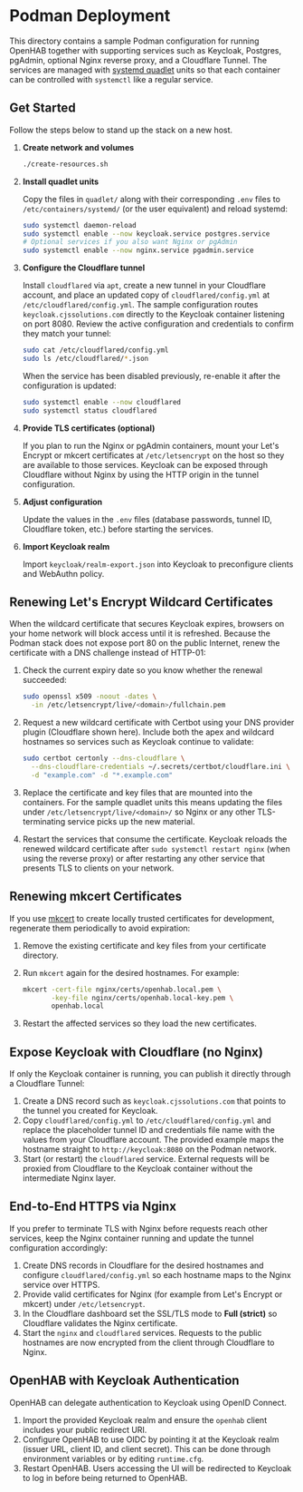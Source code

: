# Podman Deployment

This directory contains a sample Podman configuration for running
OpenHAB together with supporting services such as Keycloak, Postgres,
pgAdmin, optional Nginx reverse proxy, and a Cloudflare Tunnel.  The
services are managed with
[systemd quadlet](https://docs.podman.io/en/latest/markdown/podman.systemd.unit.html)
units so that each container can be controlled with `systemctl` like a
regular service.

## Get Started

Follow the steps below to stand up the stack on a new host.

1. **Create network and volumes**

   ```bash
   ./create-resources.sh
   ```

2. **Install quadlet units**

   Copy the files in `quadlet/` along with their corresponding `.env`
   files to `/etc/containers/systemd/` (or the user equivalent) and
   reload systemd:

   ```bash
   sudo systemctl daemon-reload
   sudo systemctl enable --now keycloak.service postgres.service
   # Optional services if you also want Nginx or pgAdmin
   sudo systemctl enable --now nginx.service pgadmin.service
   ```

3. **Configure the Cloudflare tunnel**

   Install `cloudflared` via `apt`, create a new tunnel in your
   Cloudflare account, and place an updated copy of
   `cloudflared/config.yml` at `/etc/cloudflared/config.yml`. The sample
   configuration routes `keycloak.cjssolutions.com` directly to the
   Keycloak container listening on port 8080. Review the active
   configuration and credentials to confirm they match your tunnel:

   ```bash
   sudo cat /etc/cloudflared/config.yml
   sudo ls /etc/cloudflared/*.json
   ```

   When the service has been disabled previously, re-enable it after the
   configuration is updated:

   ```bash
   sudo systemctl enable --now cloudflared
   sudo systemctl status cloudflared
   ```

4. **Provide TLS certificates (optional)**

   If you plan to run the Nginx or pgAdmin containers, mount your Let's
   Encrypt or mkcert certificates at `/etc/letsencrypt` on the host so
   they are available to those services. Keycloak can be exposed through
   Cloudflare without Nginx by using the HTTP origin in the tunnel
   configuration.

5. **Adjust configuration**

   Update the values in the `.env` files (database passwords, tunnel ID,
   Cloudflare token, etc.) before starting the services.

6. **Import Keycloak realm**

   Import `keycloak/realm-export.json` into Keycloak to preconfigure
   clients and WebAuthn policy.

## Renewing Let's Encrypt Wildcard Certificates

When the wildcard certificate that secures Keycloak expires, browsers on
your home network will block access until it is refreshed. Because the
Podman stack does not expose port 80 on the public Internet, renew the
certificate with a DNS challenge instead of HTTP-01:

1. Check the current expiry date so you know whether the renewal
   succeeded:

   ```bash
   sudo openssl x509 -noout -dates \
     -in /etc/letsencrypt/live/<domain>/fullchain.pem
   ```

2. Request a new wildcard certificate with Certbot using your DNS
   provider plugin (Cloudflare shown here). Include both the apex and
   wildcard hostnames so services such as Keycloak continue to validate:

   ```bash
   sudo certbot certonly --dns-cloudflare \
     --dns-cloudflare-credentials ~/.secrets/certbot/cloudflare.ini \
     -d "example.com" -d "*.example.com"
   ```

3. Replace the certificate and key files that are mounted into the
   containers. For the sample quadlet units this means updating the
   files under `/etc/letsencrypt/live/<domain>/` so Nginx or any other
   TLS-terminating service picks up the new material.

4. Restart the services that consume the certificate. Keycloak reloads
   the renewed wildcard certificate after `sudo systemctl restart
   nginx` (when using the reverse proxy) or after restarting any other
   service that presents TLS to clients on your network.

## Renewing mkcert Certificates

If you use [mkcert](https://github.com/FiloSottile/mkcert) to create
locally trusted certificates for development, regenerate them
periodically to avoid expiration:

1. Remove the existing certificate and key files from your certificate
   directory.
2. Run `mkcert` again for the desired hostnames. For example:

   ```bash
   mkcert -cert-file nginx/certs/openhab.local.pem \
          -key-file nginx/certs/openhab.local-key.pem \
          openhab.local
   ```

3. Restart the affected services so they load the new certificates.

## Expose Keycloak with Cloudflare (no Nginx)

If only the Keycloak container is running, you can publish it directly
through a Cloudflare Tunnel:

1. Create a DNS record such as `keycloak.cjssolutions.com` that points to
   the tunnel you created for Keycloak.
2. Copy `cloudflared/config.yml` to `/etc/cloudflared/config.yml` and
   replace the placeholder tunnel ID and credentials file name with the
   values from your Cloudflare account. The provided example maps the
   hostname straight to `http://keycloak:8080` on the Podman network.
3. Start (or restart) the `cloudflared` service. External requests will
   be proxied from Cloudflare to the Keycloak container without the
   intermediate Nginx layer.

## End-to-End HTTPS via Nginx

If you prefer to terminate TLS with Nginx before requests reach other
services, keep the Nginx container running and update the tunnel
configuration accordingly:

1. Create DNS records in Cloudflare for the desired hostnames and
   configure `cloudflared/config.yml` so each hostname maps to the Nginx
   service over HTTPS.
2. Provide valid certificates for Nginx (for example from Let's Encrypt
   or mkcert) under `/etc/letsencrypt`.
3. In the Cloudflare dashboard set the SSL/TLS mode to **Full (strict)**
   so Cloudflare validates the Nginx certificate.
4. Start the `nginx` and `cloudflared` services. Requests to the public
   hostnames are now encrypted from the client through Cloudflare to
   Nginx.

## OpenHAB with Keycloak Authentication

OpenHAB can delegate authentication to Keycloak using OpenID Connect.

1. Import the provided Keycloak realm and ensure the `openhab` client
   includes your public redirect URI.
2. Configure OpenHAB to use OIDC by pointing it at the Keycloak realm
   (issuer URL, client ID, and client secret). This can be done through
   environment variables or by editing `runtime.cfg`.
3. Restart OpenHAB. Users accessing the UI will be redirected to
   Keycloak to log in before being returned to OpenHAB.
